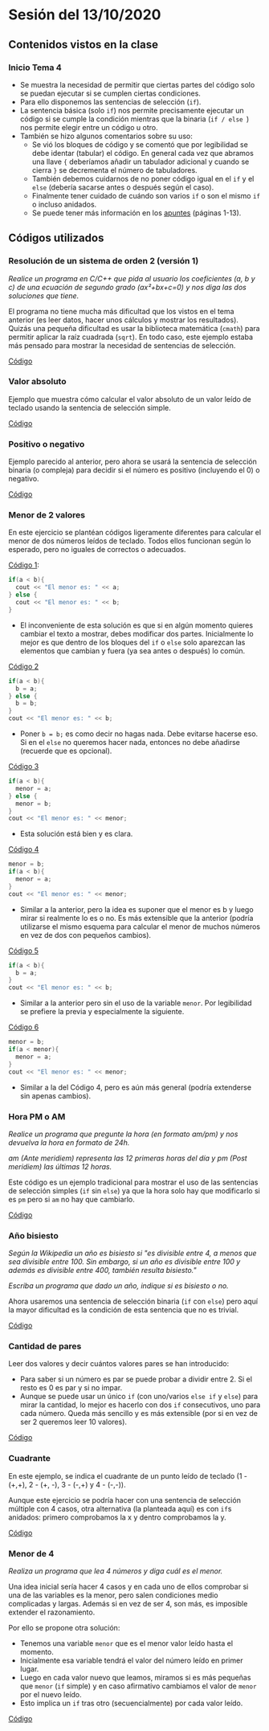 # Sesión del 13/10/2020

## Contenidos vistos en la clase

### Inicio Tema 4
* Se muestra la necesidad de permitir que ciertas partes del código solo se puedan ejecutar si se cumplen ciertas condiciones.
* Para ello disponemos las sentencias de selección (`if`).
* La sentencia básica (solo `if`) nos permite precisamente ejecutar un código si se cumple la condición mientras que la binaria (`if / else `) nos permite elegir entre un código u otro.
* También se hizo algunos comentarios sobre su uso:
  * Se vió los bloques de código y se comentó que por legibilidad se debe identar (tabular) el código. En general cada vez que abramos una llave `{` deberíamos añadir un tabulador adicional y cuando se cierra `}` se decrementa el número de tabuladores.
  * También debemos cuidarnos de no poner código igual en el `if` y el `else` (debería sacarse antes o después según el caso).
  * Finalmente tener cuidado de cuándo son varios `if` o son el mismo `if` o incluso anidados.
  * Se puede tener más información en los [apuntes](https://eii.cv.uma.es/pluginfile.php/233694/mod_resource/content/2/Tema%204%20-%20Parte%201.pdf) (páginas 1-13).
  
## Códigos utilizados

### Resolución de un sistema de orden 2 (versión 1)

*Realice un programa en C/C++ que pida al usuario los coeficientes (a, b y c) de una ecuación de segundo grado (ax²+bx+c=0) y nos diga las dos soluciones que tiene.*

El programa no tiene mucha más dificultad que los vistos en el tema anterior (es leer datos, hacer unos cálculos y mostrar los resultados). Quizás una pequeña dificultad es usar la biblioteca matemática (`cmath`) para permitir aplicar la raíz cuadrada (`sqrt`). En todo caso, este ejemplo estaba más pensado para mostrar la necesidad de sentencias de selección.

[Código](sesion13.10.29/resolucion_orden2.cpp)

### Valor absoluto

Ejemplo que muestra cómo calcular el valor absoluto de un valor leído de teclado usando la sentencia de selección simple.

[Código](sesion13.10.29/valor_absoluto.cpp)

### Positivo o negativo

Ejemplo parecido al anterior, pero ahora se usará la sentencia de selección binaria (o compleja) para decidir si el número es positivo (incluyendo el 0) o negativo.

[Código](sesion13.10.29/positivo_o_negativo.cpp)

### Menor de 2 valores

En este ejercicio se plantéan códigos ligeramente diferentes para calcular el menor de dos números leídos de teclado. Todos ellos funcionan según lo esperado, pero no iguales de correctos o adecuados.

[Código 1](sesion13.10.29/menor_v1.cpp):
```cpp
if(a < b){
  cout << "El menor es: " << a;
} else {
  cout << "El menor es: " << b;
}
```

* El inconveniente de esta solución es que si en algún momento quieres cambiar el texto a mostrar, debes modificar dos partes. Inicialmente lo mejor es que dentro de los bloques del `if` o `else` solo aparezcan las elementos que cambian y fuera (ya sea antes o después) lo común.

[Código 2](sesion13.10.29/menor_v2.cpp)
```cpp
if(a < b){
  b = a;
} else {
  b = b;
}
cout << "El menor es: " << b;
```

* Poner `b = b;` es como decir no hagas nada. Debe evitarse hacerse eso. Si en el `else` no queremos hacer nada, entonces no debe añadirse (recuerde que es opcional).

[Código 3](sesion13.10.29/menor_v3.cpp)
```cpp
if(a < b){
  menor = a;
} else {
  menor = b;
}
cout << "El menor es: " << menor;
```
* Esta solución está bien y es clara.

[Código 4](sesion13.10.29/menor_v4.cpp)
```cpp
menor = b;
if(a < b){
  menor = a;
}
cout << "El menor es: " << menor;
```
* Similar a la anterior, pero la idea es suponer que el menor es b y luego mirar si realmente lo es o no. Es más extensible que la anterior (podría utilizarse el mismo esquema para calcular el menor de muchos números en vez de dos con pequeños cambios).

[Código 5](sesion13.10.29/menor_v5.cpp)
```cpp
if(a < b){
  b = a;
} 
cout << "El menor es: " << b;
```

* Similar a la anterior pero sin el uso de la variable `menor`. Por legibilidad se prefiere la previa y especialmente la siguiente.

[Código 6](sesion13.10.29/menor_v6.cpp)
```cpp
menor = b;
if(a < menor){
  menor = a;
}
cout << "El menor es: " << menor;
```

* Similar a la del Código 4, pero es aún más general (podría extenderse sin apenas cambios).

### Hora PM o AM

*Realice un programa que pregunte la hora (en formato am/pm) y nos devuelva la hora en formato de 24h.*

*am (Ante meridiem) representa las 12 primeras horas del día y pm (Post meridiem) las últimas 12 horas.*

Este código es un ejemplo tradicional para mostrar el uso de las sentencias de selección simples (`if` sin `else`) ya que la hora solo hay que modificarlo si es `pm` pero si `am` no hay que cambiarlo.

[Código](sesion13.10.29/hora.cpp)

### Año bisiesto

*Según la Wikipedia un año es bisiesto si "es divisible entre 4, a menos que sea divisible entre 100. Sin embargo, si un año es divisible entre 100 y además es divisible entre 400, también resulta bisiesto."*

*Escriba un programa que dado un año, indique si es bisiesto o no.*

Ahora usaremos una sentencia de selección binaria (`if` con `else`) pero aquí la mayor dificultad es la condición de esta sentencia que no es trivial.

[Código](sesion13.10.29/bisiesto.cpp)

### Cantidad de pares

Leer dos valores y decir cuántos valores pares se han introducido:
* Para saber si un número es par se puede probar a dividir entre 2. Si el resto es 0 es par y si no impar.
* Aunque se puede usar un único `if` (con uno/varios `else if` y `else`) para mirar la cantidad, lo mejor es hacerlo con dos `if` consecutivos, uno para cada número. Queda más sencillo y es más extensible (por si en vez de ser 2 queremos leer 10 valores).

[Código](sesion13.10.29/cantidad_pares.cpp)

### Cuadrante

En este ejemplo, se indica el cuadrante de un punto leído de teclado (1 - (+,+), 2 - (+, -), 3 - (-,+) y 4 - (-,-)).

Aunque este ejercicio se podría hacer con una sentencia de selección múltiple con 4 casos, otra alternativa (la planteada aquí) es con `if`s anidados: primero comprobamos la x y dentro comprobamos la y.

[Código](sesion13.10.29/cuadrante.cpp)

### Menor de 4

*Realiza un programa que lea 4 números y diga cuál es el menor.*

Una idea inicial sería hacer 4 casos y en cada uno de ellos comprobar si una de las variables es la menor, pero salen condiciones medio complicadas y largas. Además si en vez de ser 4, son más, es imposible extender el razonamiento.

Por ello se propone otra solución:

* Tenemos una variable `menor` que es el menor valor leído hasta el momento.
* Inicialmente esa variable tendrá el valor del número leído en primer lugar.
* Luego en cada valor nuevo que leamos, miramos si es más pequeñas que `menor` (`if` simple) y en caso afirmativo cambiamos el valor de `menor` por el nuevo leído.
* Esto implica un `if` tras otro (secuencialmente) por cada valor leído.

[Código](sesion13.10.29/menor_de_4.cpp)
